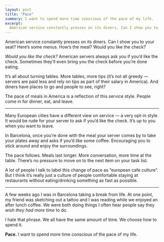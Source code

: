```yaml
---
layout: post
title: "Pace"
summary: I want to spend more time conscious of the pace of my life.
excerpt:
  American service constantly presses on its diners. Can I show you to your seat? Here’s some menus. How’s the meal? Would you like the check? The pace of meals in America is a reflection of this service style. People come in for dinner, eat, and leave.
---
```


American service constantly presses on its diners. Can I show you to your seat? Here’s some menus. How’s the meal? Would you like the check?

*Would you like the check?* American servers always ask you if you’d like the check. Sometimes they’ll even bring you the check before you’re done eating.

It’s all about turning tables. More tables, more tips (it’s not all greedy — servers are paid less and rely on tips as part of their salary in America). And diners have places to go and people to see, right?

The pace of meals in America is a reflection of this service style. People come in for dinner, eat, and leave.

----

Many European cities have a different view on service — a very opt-in style. It would be rude for your server to ask if you’d like the check. It’s up to you when you want to leave.

In Barcelona, once you’re done with the meal your server comes by to take your plates away and asks if you’d like  some coffee. Encouraging you to stick around and enjoy the surroundings.

The pace follows. Meals last longer. More conversation, more time at the table. There’s no pressure to move on to the next item on your task list.

A lot of people I talk to label this change of pace as “european cafe culture”. But I think it’s really just a culture of people comfortable staying at restaurants without eating/drinking something as fast as possible.

----

A few weeks ago I was in Barcelona taking a break from life. At one point, my friend was sketching out a tattoo and I was reading while we enjoyed an after lunch coffee. We were both doing things I often hear people say they *wish they had more time* to do.

I hate that phrase. We all have the same amount of time. We choose how to spend it.

**Pace.** I want to spend more time conscious of the pace of my life.